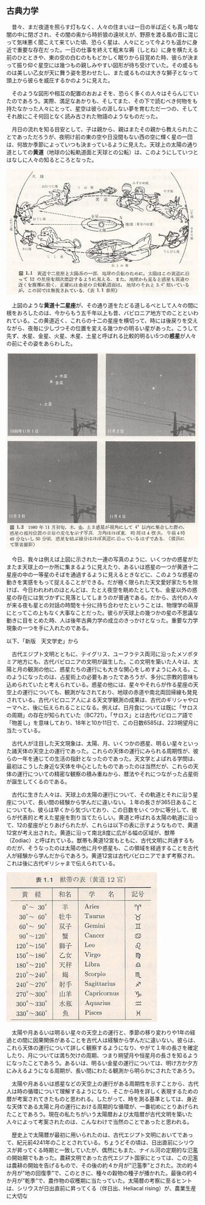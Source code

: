 
## 古典力学

　昔々、まだ夜道を照らす灯もなく、人々の住まいは一日の半ば近くも真っ暗な闇の中に閉ざされ、その闇の奥から時折狼の遠吠えが、野原を渡る風の音に混じって気味悪く聞こえて来ていた頃、恐らく星は、人々にとって今よりも遥かに身近で重要な存在だった。一日の仕事を終えて粗末な褥（しとね）に身を横たえる前のひとときや、東の空の白むのももどかしく眠りから目覚めた時、彼らが決まって振り仰ぐ星空には幾つもの親しみやすい図形が待ち受けていた。その或るものは美しい乙女が天に舞う姿を思わせたし、また或るものは大きな獅子となって頭上から彼らを威圧するかのように見えた。

　そのような図形や相互の配置のおおよそを、恐らく多くの人々はそらんじていたのであろう。実際、満足なあかりも、そしてまた、その下で読むべき何物をも持たなかった人々にとって、星空は彼らの涯しない夢を育むただ一つの、そしてそれ故にこそ何回となく読み古された物語のようなものだった。

　月日の流れを知る目安として、子は親から、親はまたその親から教えられたことであっただろうが、夜明け前の東の空や日没間もない西の空に輝く星の一団は、何故か季節によっていつも決まっているように見えた。天球上の太陽の通り道としての**黄道**（地球の公転軌道面と天球との公転）は、このようにしていつとはなしに人々の知るところとなった。

![星座](images/sign.png)

　上図のような**黄道十二星座**が、その通り道をたどる道しるべとして人々の間に根をおろしたのは、今からもう五千年以上も昔、バビロニア地方でのことといわれている。この黄道近く、これらの十二の星座を横切って、時には後戻りを交えながら、夜毎に少しづつその位置を変える幾つかの明るい星があった。こうして先ず、水星、金星、火星、木星、土星と呼ばれる比較的明るい5つの**惑星**が人々の前にその姿をあらわした。

![惑星](images/planet.png)

　今日、我々は例えば上図に示された一連の写真のように、いくつかの惑星がたまたま天球上の一か所に集まるように見えたり、あるいは惑星の一つが黄道十二星座の中の一等星のそばを通過するように見えるときなどに、このような惑星の動きを実感をもって捉えることができる。だが極く限られた天文愛好家たちを除けば、今日われわれのほとんどは、たとえ夜空を眺めたとしても、金星以外の惑星の存在には気づかずに見落としてしまうのが普通である。だから、古代の人々が来る夜も星との対話の時間を十分に持ち合わせたということは、物理学の萌芽にとってこの上もなく大事なことだった。彼らが天球上の幾つかの星の不思議な動きに目をとめた時、人は後年古典力学の成立のきっかけとなった。重要な力学現象の一つを手に入れたのである。

以下、「新版　天文学史」から

　古代エジプト文明とともに、テイグリス、ユーフラテス両河に沿ったメソポタミア地方にも、古代バビロニアの文明が誕生した。この文明を築いた人々は、太陽と月の観測の他に、惑星たちの運行にも大きな関心をしめすようにみえる。このようになったのは、占星術上の必要もあったであろうが、多分に宗教的意味も込められていたと考えられている。惑星の他には、星々やそれらが作る星座の天空上の運行についても、観測がなされており、地球の赤道や南北両回帰線も発見されている。古代バビロニア人による天文学観測の成果は、古代のギリシャやローマへと、後に伝えられることになる。例えば、日月食については既に「サロスの周期」の存在が知られていた（BC721）。「サロス」とは古代バビロニア語で「物差し」を意味しており、18年と10か11日で、この日数6585は、223朔望月に当たっている。

　古代人が注目した天文現象は、太陽、月、いくつかの惑星、明るい星々といった諸天体の天空上の運行であった。これらの天体の運行にみられる周期性が、彼らの一年を通じての生活の指針となったのであった。天文学とよばれる学問は、最初はこうした身近な天体を中心としたものであったのは当然だが、これらの天体の運行についての精密な観察の積み重ねから、暦法やそれにつながった占星術が誕生してくるのである。

　古代に生きた人々は、天球上の太陽の運行について、その軌道とそれに沿う星座について、長い間の経験から学んだに違いない。１年の長さが365日あることについても、彼らは早くから気づいており、この日数をいくつかに等分して、彼らが代表的と考えた星座を割り当てたらしい。黄道と呼ばれる太陽の軌道に沿って、12の星座がとりあげられたが、これらは以下の表に示すようなもので、黄道12宮が考え出された。黄道に沿って南北8度に広がる幅の区域が、獣帯（Zodiac）と呼ばれている。獣帯も黄道12宮もともに、古代文明に共通するものだが、そうなったのは太陽の他に月や惑星も、この領域を経過することを古代人が経験から学んだからであろう。黄道12宮は古代バビロニアでまず考察され、これは後に古代ギリシャまで伝えられている。

![星座](images/zodiac.png)

　太陽や月あるいは明るい星々の天空上の運行と、季節の移り変わりや1年の経過との間に因果関係があることを古代人は経験から学んだに違いない。彼らは、これら天体の運行について詳しく観察するようになり、やがて１年の長さを確定したり、月については満ち欠けの周期、つまり朔望月や恒星月の長さを知るようになったことであろう。あるいは、明るい金星の運行については、明け方か夕方にみえるようになる周期が、長い間にわたる観測から明らかにされたであろう。

　太陽や月あるいは惑星などの天空上の運行がある周期性を示すことから、古代人は時の循環について理解するようになり、そこから時を詳しく表現するための暦が考案されてきたものと思われる。したがって、時を測る基準としては、身近な天体である太陽と月の運行における周期的な循環が、一番初めにとりあげられたことであろう。現在の私たちがいう太陽暦および太陰暦が古代文明を築いた人々によって考案されたのは、こんなわけで当然のことであったと思われる。

　歴史上で太陽暦が最初に用いられたのは、古代エジプト文明においてであって、紀元前4241年のこととされている。ちょうどその頃は、日出直前にシリウスが昇ってくる時期と一致していたが、偶然にもまた、ナイル河の定期的な氾濫の開始期でもあった。農耕文明であった古代エジプト国家にとっては、この氾濫は農耕の開始を告げるもので、その後の約４か月が”氾濫季”とされた。次の約４か月が”地の回復季”で、このときに、種々の穀物の種子が播かれた。最後の約４か月が”乾季”で、農作物の収穫期に当たっていた。太陽暦の考察に至るヒントは、シリウスが日出直前に昇ってくる（伴日出、Heliacal rising）が、農業生産に大切な

　